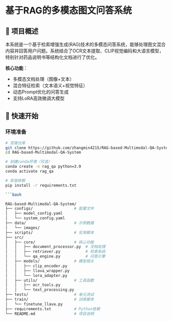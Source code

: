# 基于RAG的多模态图文问答系统

## 📌 项目概述

本系统是一个基于检索增强生成(RAG)技术的多模态问答系统，能够处理图文混合内容并回答用户问题。系统结合了OCR文本提取、CLIP视觉编码和大语言模型，特别针对药品说明书等结构化文档进行了优化。

**核心功能**：
- 多模态文档处理（图像+文本）
- 混合特征检索（文本语义+视觉特征）
- 动态Prompt优化的问答生成
- 支持LoRA高效微调大模型

## 🚀 快速开始

### 环境准备

```bash
# 克隆仓库
git clone https://github.com/zhangmin4215/RAG-based-Multimodal-QA-System.git
cd RAG-based-Multimodal-QA-System

# 创建conda环境（可选）
conda create -n rag_qa python=3.9
conda activate rag_qa

# 安装依赖
pip install -r requirements.txt

```bash

RAG-based-Multimodal-QA-System/
├── configs/                  # 配置文件
│   ├── model_config.yaml
│   └── system_config.yaml
├── data/                     # 示例数据
│   └── images/
├── scripts/                  # 实用脚本
├── src/
│   ├── core/                 # 核心功能
│   │   ├── document_processor.py  # 文档处理
│   │   ├── retriever.py           # 检索系统
│   │   └── qa_engine.py           # 问答引擎
│   ├── models/               # 模型相关
│   │   ├── clip_encoder.py
│   │   ├── llava_wrapper.py
│   │   └── lora_adapter.py
│   ├── utils/                # 工具函数
│   │   ├── ocr_tools.py
│   │   └── text_processing.py
├── tests/                    # 单元测试
├── train/                    # 训练脚本
│   └── finetune_llava.py
├── requirements.txt          # Python依赖
└── README.md                 # 项目说明
